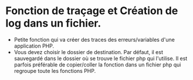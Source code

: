 # Fonction de traçage et Création de log dans un fichier.

- Petite fonction qui va créer des traces des erreurs/variables d'une application PHP.
- Vous devez choisir le dossier de destination. Par défaut, il est sauvegardé dans le dossier où se trouve le fichier php qui l'utilise. Il est parfois préférable de copier/coller la fonction dans un fichier php qui regroupe toute les fonctions PHP.

